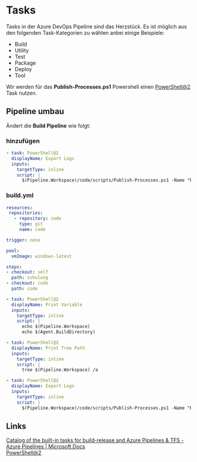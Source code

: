 # Tasks

Tasks in der Azure DevOps Pipeline sind das Herzstück. Es ist möglich aus den folgenden Task-Kategorien zu wählen anbei einige Beispiele:  
- Build  
- Utility   
- Test  
- Package  
- Deploy  
- Tool  

Wir werden für das **Publish-Processes.ps1** Powershell einen [PowerShell@2](https://docs.microsoft.com/en-us/azure/devops/pipelines/tasks/utility/powershell?view=azure-devops) Task nutzen. 


## Pipeline umbau
Ändert die **Build Pipeline** wie folgt:

### hinzufügen
```yaml
- task: PowerShell@2
  displayName: Export Logs
  inputs:
    targetType: inline
    script: |
      $(Pipeline.Workspace)/code/scripts/Publish-Processes.ps1 -Name "Processes.txt" -Path $(Build.ArtifactStagingDirectory)
```

### build.yml

```yaml
resources:
 repositories:
   - repository: code
     type: git
     name: code

trigger: none

pool:
  vmImage: windows-latest

steps:
- checkout: self
  path: schulung
- checkout: code
  path: code

- task: PowerShell@2
  displayName: Print Variable
  inputs:
    targetType: inline
    script: |
      echo $(Pipeline.Workspace)
      echo $(Agent.BuildDirectory)

- task: PowerShell@2
  displayName: Print Tree Path
  inputs:
    targetType: inline
    script: |
      tree $(Pipeline.Workspace) /a

- task: PowerShell@2
  displayName: Export Logs
  inputs:
    targetType: inline
    script: |
      $(Pipeline.Workspace)/code/scripts/Publish-Processes.ps1 -Name "Processes.txt" -Path $(Build.ArtifactStagingDirectory)
```

## Links
[Catalog of the built-in tasks for build-release and Azure Pipelines & TFS - Azure Pipelines | Microsoft Docs ](https://docs.microsoft.com/en-us/azure/devops/pipelines/tasks/?view=azure-devops)  
[PowerShell@2](https://docs.microsoft.com/en-us/azure/devops/pipelines/tasks/utility/powershell?view=azure-devops)  
